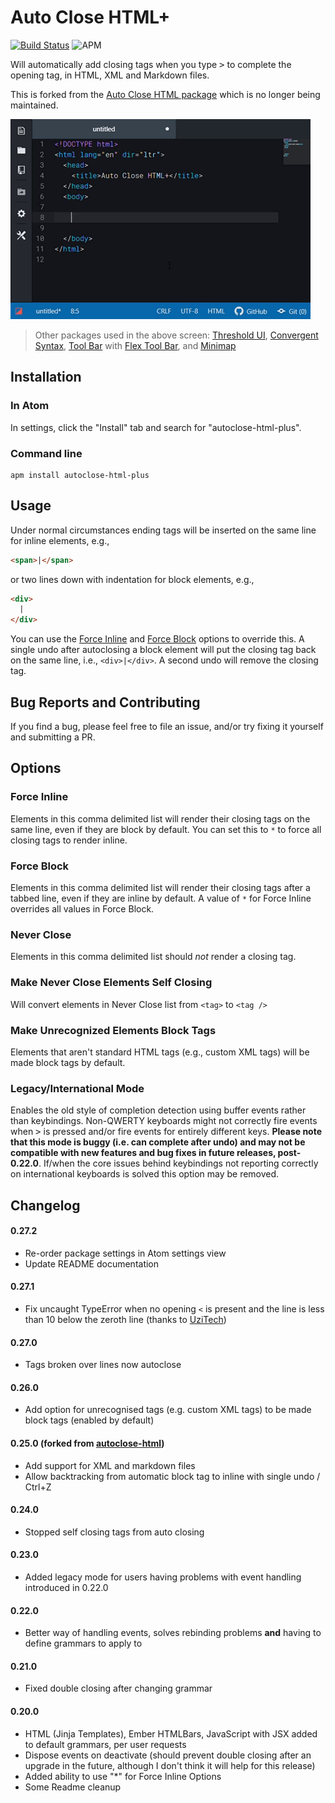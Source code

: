 # Auto Close HTML+

[![Build Status](https://travis-ci.com/binaryfunt/autoclose-html-plus.svg?branch=master)](https://travis-ci.com/binaryfunt/autoclose-html-plus)
![APM](https://img.shields.io/apm/dm/autoclose-html-plus)

Will automatically add closing tags when you type <kbd>&gt;</kbd> to complete the opening tag, in HTML, XML and Markdown files.

This is forked from the [Auto Close HTML package](https://atom.io/packages/autoclose-html) which is no longer being maintained.

![Demo](demo.gif)

> Other packages used in the above screen: [Threshold UI](https://atom.io/themes/threshold-ui), [Convergent Syntax](https://atom.io/themes/convergent-syntax), [Tool Bar](https://atom.io/packages/tool-bar) with [Flex Tool Bar](https://atom.io/packages/flex-tool-bar), and [Minimap](https://atom.io/packages/minimap)


## Installation

### In Atom

In settings, click the "Install" tab and search for "autoclose-html-plus".

### Command line

```
apm install autoclose-html-plus
```


## Usage

Under normal circumstances ending tags will be inserted on the same line for inline elements, e.g.,

```html
<span>|</span>
```

or two lines down with indentation for block elements, e.g.,

```html
<div>
  |
</div>
```

You can use the [Force Inline](#force-inline) and [Force Block](#force-block) options to override this. A single undo after autoclosing a block element will put the closing tag back on the same line, i.e., `<div>|</div>`. A second undo will remove the closing tag.


## Bug Reports and Contributing

If you find a bug, please feel free to file an issue, and/or try fixing it yourself and submitting a PR.


## Options

### Force Inline

Elements in this comma delimited list will render their closing tags on the same line, even if they are block by default. You can set this to `*` to force all closing tags to render inline.

### Force Block

Elements in this comma delimited list will render their closing tags after a tabbed line, even if they are inline by default. A value of `*` for Force Inline overrides all values in Force Block.

### Never Close

Elements in this comma delimited list should *not* render a closing tag.

### Make Never Close Elements Self Closing

Will convert elements in Never Close list from `<tag>` to `<tag />`

### Make Unrecognized Elements Block Tags

Elements that aren't standard HTML tags (e.g., custom XML tags) will be made block tags by default.

### Legacy/International Mode

Enables the old style of completion detection using buffer events rather than keybindings. Non-QWERTY keyboards might not correctly fire events when <kbd>&gt;</kbd> is pressed and/or fire events for entirely different keys. **Please note that this mode is buggy (i.e. can complete after undo) and may not be compatible with new features and bug fixes in future releases, post-0.22.0**. If/when the core issues behind keybindings not reporting correctly on international keyboards is solved this option may be removed.



## Changelog

#### 0.27.2
- Re-order package settings in Atom settings view
- Update README documentation

#### 0.27.1
- Fix uncaught TypeError when no opening `<` is present and the line is less than 10 below the zeroth line (thanks to [UziTech](https://github.com/UziTech))

#### 0.27.0
- Tags broken over lines now autoclose

#### 0.26.0
- Add option for unrecognised tags (e.g. custom XML tags) to be made block tags (enabled by default)

#### 0.25.0 (forked from [autoclose-html](https://atom.io/packages/autoclose-html))
- Add support for XML and markdown files
- Allow backtracking from automatic block tag to inline with single undo / Ctrl+Z

#### 0.24.0
- Stopped self closing tags from auto closing

#### 0.23.0
- Added legacy mode for users having problems with event handling introduced in 0.22.0

#### 0.22.0
- Better way of handling events, solves rebinding problems **and** having to define grammars to apply to

#### 0.21.0
- Fixed double closing after changing grammar

#### 0.20.0
- HTML (Jinja Templates), Ember HTMLBars, JavaScript with JSX added to default grammars, per user requests
- Dispose events on deactivate (should prevent double closing after an upgrade in the future, although I don't think it will help for this release)
- Added ability to use "\*" for Force Inline Options
- Some Readme cleanup
